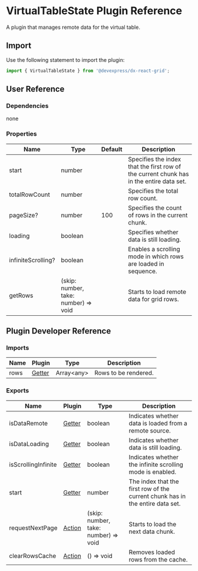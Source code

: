 # VirtualTableState Plugin Reference

A plugin that manages remote data for the virtual table.

## Import

Use the following statement to import the plugin:

```js
import { VirtualTableState } from '@devexpress/dx-react-grid';
```

## User Reference

### Dependencies

none

### Properties

Name | Type | Default | Description
-----|------|---------|------------
start | number | | Specifies the index that the first row of the current chunk has in the entire data set.
totalRowCount | number | | Specifies the total row count.
pageSize? | number | 100 | Specifies the count of rows in the current chunk.
loading | boolean | | Specifies whether data is still loading.
infiniteScrolling? | boolean | | Enables a scrolling mode in which rows are loaded in sequence.
getRows | (skip: number, take: number) => void | | Starts to load remote data for grid rows.

## Plugin Developer Reference

### Imports

Name | Plugin | Type | Description
-----|--------|------|------------
rows | [Getter](../../../dx-react-core/docs/reference/getter.md) | Array&lt;any&gt; | Rows to be rendered.

### Exports

Name | Plugin | Type | Description
-----|--------|------|------------
isDataRemote | [Getter](../../../dx-react-core/docs/reference/getter.md) | boolean | Indicates whether data is loaded from a remote source.
isDataLoading | [Getter](../../../dx-react-core/docs/reference/getter.md) | boolean | Indicates whether data is still loading.
isScrollingInfinite | [Getter](../../../dx-react-core/docs/reference/getter.md) | boolean | Indicates whether the infinite scrolling mode is enabled.
start | [Getter](../../../dx-react-core/docs/reference/getter.md) | number | The index that the first row of the current chunk has in the entire data set.
requestNextPage | [Action](../../../dx-react-core/docs/reference/action.md) | (skip: number, take: number) => void | Starts to load the next data chunk.
clearRowsCache | [Action](../../../dx-react-core/docs/reference/action.md) | () => void | Removes loaded rows from the cache.
